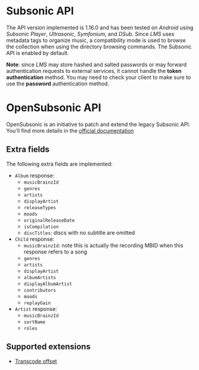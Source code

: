 # Subsonic API
The API version implemented is 1.16.0 and has been tested on _Android_ using _Subsonic Player_, _Ultrasonic_, _Symfonium_, and _DSub_.
Since _LMS_ uses metadata tags to organize music, a compatibility mode is used to browse the collection when using the directory browsing commands.
The Subsonic API is enabled by default.

__Note__: since _LMS_ may store hashed and salted passwords or may forward authentication requests to external services, it cannot handle the __token authentication__ method. You may need to check your client to make sure to use the __password__ authentication method.

# OpenSubsonic API
OpenSubsonic is an initiative to patch and extend the legacy Subsonic API. You'll find more details in the [official documentation](https://opensubsonic.netlify.app/)

## Extra fields
The following extra fields are implemented:
* `Album` response:
  * `musicBrainzId`
  * `genres`
  * `artists`
  * `displayArtist`
  * `releaseTypes`
  * `moods`
  * `originalReleaseDate`
  * `isCompilation`
  * `discTitles`: discs with no subtitle are omitted
* `Child` response:
  * `musicBrainzId`: note this is actually the recording MBID when this response refers to a song
  * `genres`
  * `artists`
  * `displayArtist`
  * `albumArtists`
  * `displayAlbumArtist`
  * `contributors`
  * `moods`
  * `replayGain`
* `Artist` response:
  * `musicBrainzId`
  * `sortName`
  * `roles`

## Supported extensions
* [Transcode offset](https://opensubsonic.netlify.app/docs/extensions/transcodeoffset/)
